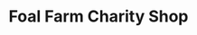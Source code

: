 ---
title: "Foal Farm Charity Shop"
url: /biggin-hill-westerham/foal-farm-charity-shop/
shop: charity
---